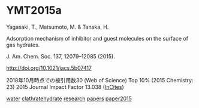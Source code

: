 # YMT2015a

Yagasaki, T., Matsumoto, M. & Tanaka, H.

Adsorption mechanism of inhibitor and guest molecules on the surface of gas hydrates.

J. Am. Chem. Soc. 137, 12079–12085 (2015).

http://doi.org/10.1021/jacs.5b07417


2018年10月時点での被引用数30 (Web of Science) Top 10% (2015 Chemistry: 23)
2015 Journal Impact Factor 13.038 ([InCites](http://jcr.incites.thomsonreuters.com/JCRJournalProfileAction.action?pg=JRNLPROF&journalImpactFactor=n%2Fa&year=2017&journalTitle=J%20AM%20CHEM%20SOC&edition=SCIE&journal=J%20AM%20CHEM%20SOC))

[](https://gyazo.com/197c7119f971a304bf4739ca83f42727)



[water](water.md) [clathratehydrate](clathratehydrate.md) [research](research.md) [papers](papers.md) [paper2015](paper2015.md)



